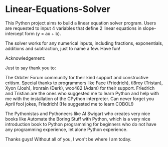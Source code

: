 # Linear-Equations-Solver
This Python project aims to build a linear equation solver program. Users are requested to input 4 variables that define 2 linear equations in slope-intercept form (y = ax + b). 

The solver works for any numerical inputs, including fractions, exponentials, additions and subtraction, just to name a few.
Have fun!

Acknowledgement:

Just to say thank you to:

The Orbiter Forum community for their kind support and constructive critism. Special thanks to programmers like Face (Friedrich), tl8roy (Tristan), Xyon (Josh), Ironrain (Derk), woo482 (Adam) for their support. Friedrich and Tristian are the ones who suggested me to learn Python and help with me with the installation of the CPython interpreter.
Can never forget you April fool jokes, Friedrich! (He suggested me to learn COBOL!)

The Pythonistas and Pythoneers like Al Swigart who creates very nice books like Automate the Boring Stuff with Python, which is a very nice introduction book to Python programming for beginners who do not have any programming experience, let alone Python experience.

Thanks guys! Without all of you, I won't be where I am today. 
